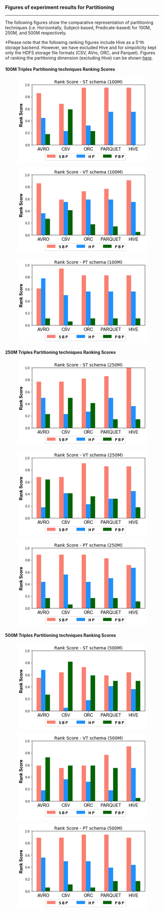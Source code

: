 ### Figures of experiment results for Partitioning
---

The following figures show the comparative representation of partitioning techniques (i.e. Horizontally, Subject-based, Predicate-based) for 100M, 250M, and 500M respectively.

*Please note that the following ranking figures include Hive as a 5^th storage backend. However, we have excluded Hive and for simpolicity kept only the HDFS storage file formats (CSV, AVro, ORC, and Parquet). Figures of ranking the partitoning dimension (excluding Hive) can be shown [here](https://datasystemsgrouput.github.io/SPARKSQLRDFBenchmarking/PartitioningRanking_NH).


#### 100M Triples Partitioning techniques Ranking Scores


<p align="center"> <img src="figures/DistributedExperiments/partitioningRankingScores/100M/partitioning_100M_ST.png" alt="spark" ></p>
<p align="center"> <img src="figures/DistributedExperiments/partitioningRankingScores/100M/partitioning_100M_VT.png" alt="spark" ></p>
<p align="center"> <img src="figures/DistributedExperiments/partitioningRankingScores/100M/partitioning_100M_PT.png" alt="spark" ></p>


#### 250M Triples Partitioning techniques Ranking Scores


<p align="center"> <img src="figures/DistributedExperiments/partitioningRankingScores/250M/partitioning_250M_ST.png" alt="spark" ></p>
<p align="center"> <img src="figures/DistributedExperiments/partitioningRankingScores/250M/partitioning_250M_VT.png" alt="spark" ></p>
<p align="center"> <img src="figures/DistributedExperiments/partitioningRankingScores/250M/partitioning_250M_PT.png" alt="spark" ></p>



#### 500M Triples Partitioning techniques Ranking Scores


<p align="center"> <img src="figures/DistributedExperiments/partitioningRankingScores/500M/partitioning_500M_ST.png" alt="spark" ></p>
<p align="center"> <img src="figures/DistributedExperiments/partitioningRankingScores/500M/partitioning_500M_VT.png" alt="spark" ></p>
<p align="center"> <img src="figures/DistributedExperiments/partitioningRankingScores/500M/partitioning_500M_PT.png" alt="spark" ></p>


 
